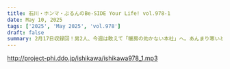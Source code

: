 ```yaml
---
title: 石川・ホンマ・ぶるんのBe-SIDE Your Life! vol.978-1
date: May 10, 2025
tags: ['2025', 'May 2025', 'vol.978']
draft: false
summary: 2月17日収録回！男2人、今週は敢えて「暖房の効かない本社」へ。あんまり寒いと収録機材がトラブりますよ？バッテリーの持ちが短くなりますよ？さて今回も、石川〝旅ガラス〟昭人（暫定）がお出かけ欲を飛ばしていきます...
---
```


http://project-phi.ddo.jp/ishikawa/ishikawa978_1.mp3